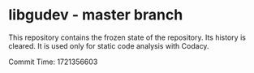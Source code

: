 # libgudev - master branch

This repository contains the frozen state of the repository.
Its history is cleared. It is used only for static code
analysis with Codacy.

Commit Time: 1721356603